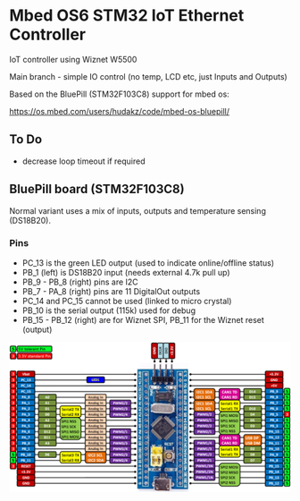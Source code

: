 # Mbed OS6 STM32 IoT Ethernet Controller

IoT controller using Wiznet W5500

Main branch - simple IO control (no temp, LCD etc, just Inputs and Outputs)

Based on the BluePill (STM32F103C8) support for mbed os:

https://os.mbed.com/users/hudakz/code/mbed-os-bluepill/

## To Do

- decrease loop timeout if required

## BluePill board (STM32F103C8)

Normal variant uses a mix of inputs, outputs and temperature sensing (DS18B20).

### Pins

- PC_13 is the green LED output (used to indicate online/offline status)
- PB_1 (left) is DS18B20 input (needs external 4.7k pull up)
- PB_9 - PB_8 (right) pins are I2C
- PB_7 - PA_8 (right) pins are 11 DigitalOut outputs
- PC_14 and PC_15 cannot be used (linked to micro crystal)
- PB_10 is the serial output (115k) used for debug
- PB_15 - PB_12 (right) are for Wiznet SPI, PB_11 for the Wiznet reset (output)

![board-pinout](bluepill.png)
